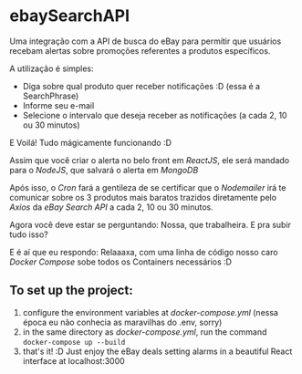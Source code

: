 # ebaySearchAPI
  Uma integração com a API de busca do eBay para permitir que usuários recebam alertas sobre promoções referentes a produtos específicos.  
 
 A utilização é simples:
 - Diga sobre qual produto quer receber notificações :D (essa é a SearchPhrase)
 - Informe seu e-mail
 - Selecione o intervalo que deseja receber as notificações (a cada 2, 10 ou 30 minutos)
 
 E Voilá! Tudo mágicamente funcionando :D  
 
 Assim que você criar o alerta no belo front em _ReactJS_, ele será mandado para o _NodeJS_, que salvará o alerta em _MongoDB_
 
 Após isso, o _Cron_ fará a gentileza de se certificar que o _Nodemailer_ irá te comunicar sobre os 3 produtos mais baratos trazidos diretamente pelo _Axios_ da _eBay Search API_ a cada 2, 10 ou 30 minutos.
 
 
 Agora você deve estar se perguntando: Nossa, que trabalheira. E pra subir tudo isso?
 
 E é aí que eu respondo: Relaaaxa, com uma linha de código nosso caro _Docker Compose_ sobe todos os Containers necessários :D

## To set up the project:
  1. configure the environment variables at _docker-compose.yml_ (nessa época eu não conhecia as maravilhas do .env, sorry)
  2. in the same directory as _docker-compose.yml_, run the command `docker-compose up --build`
  3. that's it! :D Just enjoy the eBay deals setting alarms in a beautiful React interface at localhost:3000 
